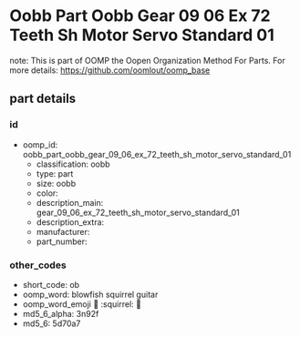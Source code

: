 # Oobb Part Oobb Gear 09 06 Ex 72 Teeth Sh Motor Servo Standard 01  

note: This is part of OOMP the Oopen Organization Method For Parts. For more details: https://github.com/oomlout/oomp_base

##  part details





### id
* oomp_id: oobb_part_oobb_gear_09_06_ex_72_teeth_sh_motor_servo_standard_01
  * classification: oobb
  * type: part
  * size: oobb
  * color: 
  * description_main: gear_09_06_ex_72_teeth_sh_motor_servo_standard_01
  * description_extra: 
  * manufacturer: 
  * part_number: 

### other_codes
* short_code: ob
* oomp_word: blowfish squirrel guitar
* oomp_word_emoji :blowfish: :squirrel: :guitar:
* md5_6_alpha: 3n92f
* md5_6: 5d70a7